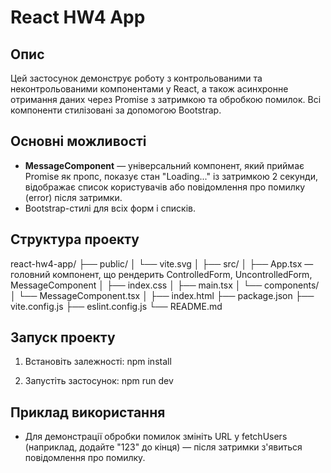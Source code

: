 
# React HW4 App

## Опис
Цей застосунок демонструє роботу з контрольованими та неконтрольованими компонентами у React, а також асинхронне отримання даних через Promise з затримкою та обробкою помилок. Всі компоненти стилізовані за допомогою Bootstrap.

## Основні можливості
- **MessageComponent** — універсальний компонент, який приймає Promise як пропс, показує стан "Loading..." із затримкою 2 секунди, відображає список користувачів або повідомлення про помилку (error) після затримки.
- Bootstrap-стилі для всіх форм і списків.

## Структура проекту
react-hw4-app/
├── public/
│   └── vite.svg
│
├── src/
│   ├── App.tsx — головний компонент, що рендерить ControlledForm, UncontrolledForm, MessageComponent
│   ├── index.css
│   ├── main.tsx
│   └── components/
│       └── MessageComponent.tsx
│
├── index.html
├── package.json
├── vite.config.js
├── eslint.config.js
└── README.md

## Запуск проекту
1. Встановіть залежності:
   npm install

2. Запустіть застосунок:
   npm run dev

## Приклад використання
- Для демонстрації обробки помилок змініть URL у fetchUsers (наприклад, додайте "123" до кінця) — після затримки з'явиться повідомлення про помилку.


